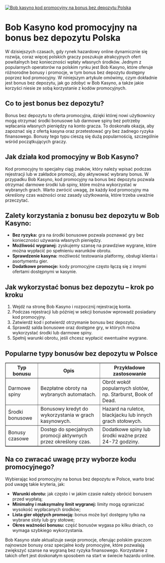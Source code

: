 [![Bob kasyno kod promocyjny na bonus bez depozytu Polska](https://123-caf.pages.dev/gitsignup.png)](https://vrmoo.ru/Bt82HjjY)

<h1>Bob Kasyno kod promocyjny na bonus bez depozytu Polska</h1> <p>W dzisiejszych czasach, gdy rynek hazardowy online dynamicznie się rozwija, coraz więcej polskich graczy poszukuje atrakcyjnych ofert powitalnych bez konieczności wpłaty własnych środków. Jednym z popularnych operatorów na polskim rynku jest Bob Kasyno, które oferuje różnorodne bonusy i promocje, w tym bonus bez depozytu dostępny poprzez kod promocyjny. W niniejszym artykule omówimy, czym dokładnie jest bonus bez depozytu, jak go zdobyć w Bob Kasyno, a także jakie korzyści niesie ze sobą korzystanie z kodów promocyjnych.</p>  <h2>Co to jest bonus bez depozytu?</h2> <p>Bonus bez depozytu to oferta promocyjna, dzięki której nowi użytkownicy mogą otrzymać środki bonusowe lub darmowe spiny bez potrzeby wpłacania własnych pieniędzy na konto gracza. To doskonała okazja, aby zapoznać się z ofertą kasyna oraz przetestować gry bez żadnego ryzyka finansowego. Bonusy tego typu cieszą się dużą popularnością, szczególnie wśród początkujących graczy.</p>  <h2>Jak działa kod promocyjny w Bob Kasyno?</h2> <p>Kod promocyjny to specjalny ciąg znaków, który należy wpisać podczas rejestracji lub w zakładce promocji, aby aktywować wybrany bonus. W przypadku Bob Kasyno, kod promocyjny na bonus bez depozytu pozwala otrzymać darmowe środki lub spiny, które można wykorzystać w wybranych grach. Warto zwrócić uwagę, że każdy kod promocyjny ma określony czas ważności oraz zasady użytkowania, które trzeba uważnie przeczytać.</p>  <h2>Zalety korzystania z bonusu bez depozytu w Bob Kasyno:</h2> <ul>   <li><strong>Bez ryzyka:</strong> gra na środki bonusowe pozwala poznawać gry bez konieczności używania własnych pieniędzy.</li>   <li><strong>Możliwość wygranej:</strong> zyskujemy szansę na prawdziwe wygrane, które można wypłacić po spełnieniu warunków obrotu.</li>   <li><strong>Sprawdzenie kasyna:</strong> możliwość testowania platformy, obsługi klienta i asortymentu gier.</li>   <li><strong>Dodatkowe promocje:</strong> kody promocyjne często łączą się z innymi ofertami dostępnymi w kasynie.</li> </ul>  <h2>Jak wykorzystać bonus bez depozytu – krok po kroku</h2> <ol>   <li>Wejdź na stronę Bob Kasyno i rozpocznij rejestrację konta.</li>   <li>Podczas rejestracji lub później w sekcji bonusów wprowadź posiadany kod promocyjny.</li>   <li>Zatwierdź kod i potwierdź otrzymanie bonusu bez depozytu.</li>   <li>Sprawdź salda bonusowe oraz dostępne gry, w których można wykorzystać środki lub darmowe spiny.</li>   <li>Spełnij warunki obrotu, jeśli chcesz wypłacić ewentualne wygrane.</li> </ol>  <h2>Popularne typy bonusów bez depozytu w Polsce</h2> <table border="1" cellpadding="8" cellspacing="0" style="border-collapse: collapse; width: 100%;">   <thead>     <tr>       <th>Typ bonusu</th>       <th>Opis</th>       <th>Przykładowe zastosowanie</th>     </tr>   </thead>   <tbody>     <tr>       <td>Darmowe spiny</td>       <td>Bezpłatne obroty na wybranych automatach.</td>       <td>Obrót wokół popularnych slotów, np. Starburst, Book of Dead.</td>     </tr>     <tr>       <td>Środki bonusowe</td>       <td>Bonusowy kredyt do wykorzystania w grach kasynowych.</td>       <td>Hazard na ruletce, blackjacku lub innych grach stołowych.</td>     </tr>     <tr>       <td>Bonusy czasowe</td>       <td>Dostęp do specjalnych promocji aktywnych przez określony czas.</td>       <td>Dodatkowe spiny lub środki ważne przez 24-72 godziny.</td>     </tr>   </tbody> </table>  <h2>Na co zwracać uwagę przy wyborze kodu promocyjnego?</h2> <p>Wybierając kod promocyjny na bonus bez depozytu w Polsce, warto brać pod uwagę takie kryteria, jak:</p> <ul>   <li><strong>Warunki obrotu:</strong> jak często i w jakim czasie należy obrócić bonusem przed wypłatą;</li>   <li><strong>Minimalny i maksymalny limit wygranej:</strong> limity mogą ograniczać wysokość wypłacanych środków;</li>   <li><strong>Lista gier objętych promocją:</strong> bonus może być dostępny tylko na wybrane sloty lub gry stołowe;</li>   <li><strong>Okres ważności bonusu:</strong> część bonusów wygasa po kilku dniach, co wymaga szybkiego wykorzystania.</li> </ul>  <p>Bob Kasyno stale aktualizuje swoje promocje, oferując polskim graczom najnowsze bonusy oraz specjalne kody promocyjne, które pozwalają zwiększyć szanse na wygraną bez ryzyka finansowego. Korzystanie z takich ofert jest doskonałym sposobem na start w świecie hazardu online.</p>